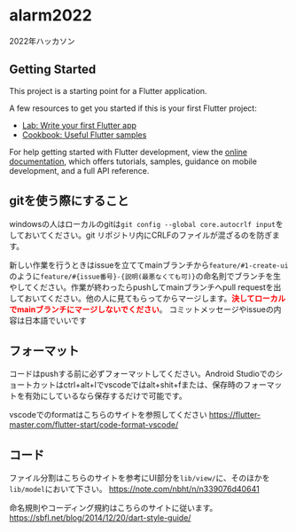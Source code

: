 # alarm2022

2022年ハッカソン

## Getting Started

This project is a starting point for a Flutter application.

A few resources to get you started if this is your first Flutter project:

- [Lab: Write your first Flutter app](https://docs.flutter.dev/get-started/codelab)
- [Cookbook: Useful Flutter samples](https://docs.flutter.dev/cookbook)

For help getting started with Flutter development, view the
[online documentation](https://docs.flutter.dev/), which offers tutorials,
samples, guidance on mobile development, and a full API reference.

## gitを使う際にすること

windowsの人はローカルのgitは`git config --global core.autocrlf input`をしておいてください。git リポジトリ内にCRLFのファイルが混ざるのを防ぎます。

新しい作業を行うときはissueを立ててmainブランチから`feature/#1-create-ui`のように`feature/#{issue番号}-{説明(最悪なくても可)}`の命名則でブランチを生やしてください。作業が終わったらpushしてmainブランチへpull requestを出しておいてください。他の人に見てもらってからマージします。<span style="color:red;">**決してローカルでmainブランチにマージしないでください**</span>。
コミットメッセージやissueの内容は日本語でいいです

## フォーマット

コードはpushする前に必ずフォーマットしてください。Android Studioでのショートカットはctrl+alt+lでvscodeではalt+shit+fまたは、保存時のフォーマットを有効にしているなら保存するだけで可能です。

vscodeでのformatはこちらのサイトを参照してください
https://flutter-master.com/flutter-start/code-format-vscode/

## コード

ファイル分割はこちらのサイトを参考にUI部分を`lib/view/`に、そのほかを`lib/model`において下さい。
https://note.com/nbht/n/n339076d40641

命名規則やコーディング規約はこちらのサイトに従います。
https://sbfl.net/blog/2014/12/20/dart-style-guide/
